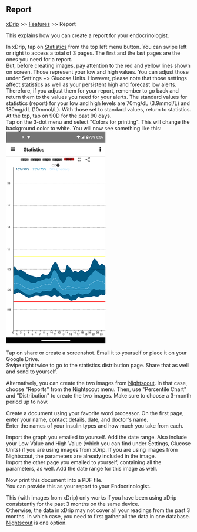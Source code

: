 ## Report  
[xDrip](../README.md) >> [Features](./Features_page.md) >> Report  
  
This explains how you can create a report for your endocrinologist.  

In xDrip, tap on [Statistics](./Statistics.md) from the top left menu button. You can swipe left or right to access a total of 3 pages. The first and the last pages are the ones you need for a report.  
But, before creating images, pay attention to the red and yellow lines shown on screen.  Those represent your low and high values.  You can adjust those under Settings &#8722;> Glucose Units.  However, please note that those settings affect statistics as well as your persistent high and forecast low alerts.  Therefore, if you adjust them for your report, remember to go back and return them to the values you need for your alerts.  The standard values for statistics (report) for your low and high levels are 70mg/dL (3.9mmol/L) and 180mg/dL (10mmol/L).  With those set to standard values, return to statistics.  
At the top, tap on 90D for the past 90 days.  
Tap on the 3-dot menu and select "Colors for printing".  This will change the background color to white.  You will now see something like this:  
![](./images/StatsAGP_Color4Printing.png)  
  
Tap on share or create a screenshot.  Email it to yourself or place it on your Google Drive.  
Swipe right twice to go to the statistics distribution page.  Share that as well and send to yourself.  
  
Alternatively, you can create the two images from [Nightscout](./Nightscout_page.md).  In that case, choose "Reports" from the Nightscout menu.  Then, use "Percentile Chart" and "Distribution" to create the two images.  Make sure to choose a 3-month period up to now.  
  
Create a document using your favorite word processor. On the first page, enter your name, contact details, date, and doctor's name.  
Enter the names of your insulin types and how much you take from each.  
  
Import the graph you emailed to yourself. Add the date range. Also include your Low Value and High Value (which you can find under Settings, Glucose Units) if you are using images from xDrip.  If you are using images from Nightscout, the parameters are already included in the image.    
Import the other page you emailed to yourself, containing all the parameters, as well. Add the date range for this image as well.  
  
Now print this document into a PDF file.  
You can provide this as your report to your Endocrinologist.  
  
This (with images from xDrip) only works if you have been using xDrip consistently for the past 3 months on the same device.  
Otherwise, the data in xDrip may not cover all your readings from the past 3 months. In which case, you need to first gather all the data in one database. [Nightscout](./Nightscout_page.md) is one option.  
  
